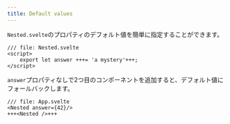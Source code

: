 ```yaml
---
title: Default values
---
```


`Nested.svelte`のプロパティのデフォルト値を簡単に指定することができます。

```svelte
/// file: Nested.svelte
<script>
	export let answer +++= 'a mystery'+++;
</script>
```

`answer`プロパティなしで2つ目のコンポーネントを追加すると、デフォルト値にフォールバックします。

```svelte
/// file: App.svelte
<Nested answer={42}/>
+++<Nested />+++
```
